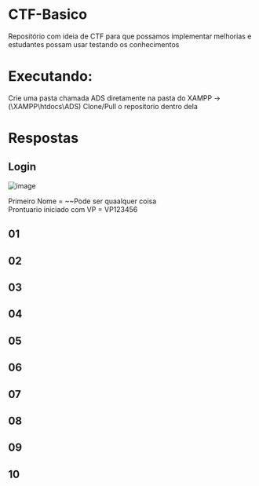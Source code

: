 # CTF-Basico
 Repositório com ideia de CTF para que possamos implementar melhorias e estudantes possam usar testando os conhecimentos

# Executando: 
Crie uma pasta chamada ADS diretamente na pasta do XAMPP -> (\XAMPP\htdocs\ADS)
Clone/Pull o repositorio dentro dela

# Respostas
## Login
![image](https://github.com/HenriqueHyonemoto/SSIS6-CTS-Basico/assets/91375748/7c6e61c6-8536-4fd9-b626-9478d545fe48)

Primeiro Nome = ~~Pode ser quaalquer coisa <br>
Prontuario iniciado com VP = VP123456 <br>
## 01 
## 02 
## 03 
## 04 
## 05 
## 06 
## 07
## 08
## 09
## 10
